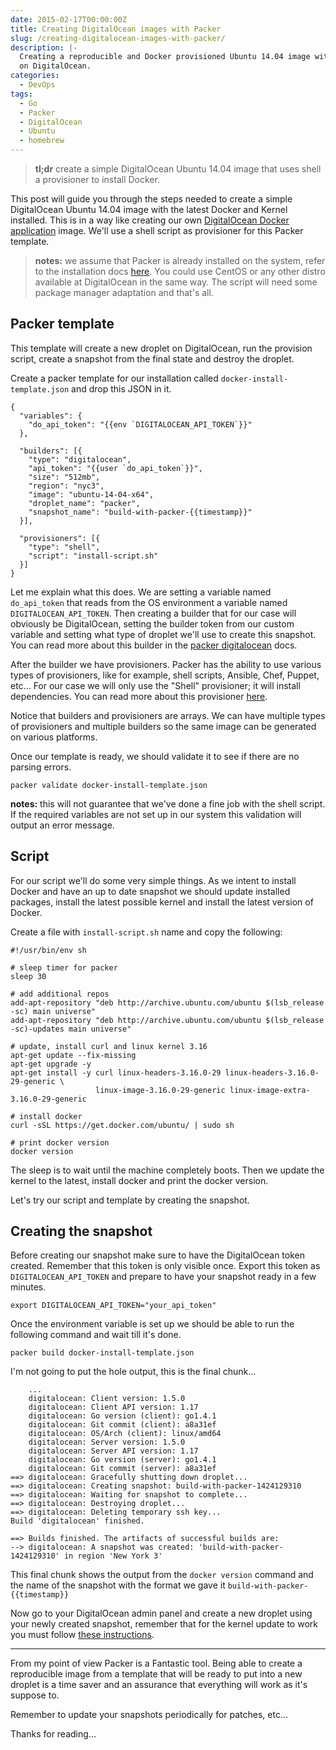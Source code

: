 ```yaml
---
date: 2015-02-17T00:00:00Z
title: Creating DigitalOcean images with Packer
slug: /creating-digitalocean-images-with-packer/
description: |-
  Creating a reproducible and Docker provisioned Ubuntu 14.04 image with Packer
  on DigitalOcean.
categories:
  - DevOps
tags:
  - Go
  - Packer
  - DigitalOcean
  - Ubuntu
  - homebrew
---
```


> **tl;dr** create a simple DigitalOcean Ubuntu 14.04 image that uses shell a
provisioner to install Docker.

This post will guide you through the steps needed to create a simple
DigitalOcean Ubuntu 14.04 image with the latest Docker and Kernel installed.
This is in a way like creating our own [DigitalOcean Docker
application][do-docker-app] image.  We'll use a shell script as provisioner for
this Packer template.

> **notes:** we assume that Packer is already installed on the system, refer to
the installation docs [here][packer-install]. You could use CentOS or any other
distro available at DigitalOcean in the same way. The script will need some
package manager adaptation and that's all.

## Packer template

This template will create a new droplet on DigitalOcean, run the provision
script, create a snapshot from the final state and destroy the droplet.

Create a packer template for our installation called
`docker-install-template.json` and drop this JSON in it.

    {
      "variables": {
        "do_api_token": "{{env `DIGITALOCEAN_API_TOKEN`}}"
      },

      "builders": [{
        "type": "digitalocean",
        "api_token": "{{user `do_api_token`}}",
        "size": "512mb",
        "region": "nyc3",
        "image": "ubuntu-14-04-x64",
        "droplet_name": "packer",
        "snapshot_name": "build-with-packer-{{timestamp}}"
      }],

      "provisioners": [{
        "type": "shell",
        "script": "install-script.sh"
      }]
    }

Let me explain what this does. We are setting a variable named `do_api_token`
that reads from the OS environment a variable named `DIGITALOCEAN_API_TOKEN`.
Then creating a builder that for our case will obviously be DigitalOcean,
setting the builder token from our custom variable and setting what type of
droplet we'll use to create this snapshot. You can read more about this builder
in the [packer digitalocean][packer-do] docs.

After the builder we have provisioners. Packer has the ability to use various
types of provisioners, like for example, shell scripts, Ansible, Chef, Puppet,
etc... For our case we will only use the "Shell" provisioner; it will install
dependencies. You can read more about this provisioner [here][packer-shell].

Notice that builders and provisioners are arrays. We can have multiple types of
provisioners and multiple builders so the same image can be generated on various
platforms.

Once our template is ready, we should validate it to see if there are no parsing
errors.

    packer validate docker-install-template.json

**notes:** this will not guarantee that we've done a fine job with the shell
script. If the required variables are not set up in our system this validation
will output an error message.

## Script

For our script we'll do some very simple things. As we intent to install Docker
and have an up to date snapshot we should update installed packages, install the
latest possible kernel and install the latest version of Docker.

Create a file with `install-script.sh` name and copy the following:

    #!/usr/bin/env sh

    # sleep timer for packer
    sleep 30

    # add additional repos
    add-apt-repository "deb http://archive.ubuntu.com/ubuntu $(lsb_release -sc) main universe"
    add-apt-repository "deb http://archive.ubuntu.com/ubuntu $(lsb_release -sc)-updates main universe"

    # update, install curl and linux kernel 3.16
    apt-get update --fix-missing
    apt-get upgrade -y
    apt-get install -y curl linux-headers-3.16.0-29 linux-headers-3.16.0-29-generic \
                       linux-image-3.16.0-29-generic linux-image-extra-3.16.0-29-generic

    # install docker
    curl -sSL https://get.docker.com/ubuntu/ | sudo sh

    # print docker version
    docker version

The sleep is to wait until the machine completely boots. Then we update the
kernel to the latest, install docker and print the docker version.

Let's try our script and template by creating the snapshot.

## Creating the snapshot

Before creating our snapshot make sure to have the DigitalOcean token created.
Remember that this token is only visible once. Export this token as
`DIGITALOCEAN_API_TOKEN` and prepare to have your snapshot ready in a few
minutes.

    export DIGITALOCEAN_API_TOKEN="your_api_token"

Once the environment variable is set up we should be able to run the following
command and wait till it's done.

    packer build docker-install-template.json

I'm not going to put the hole output, this is the final chunk...

        ...
        digitalocean: Client version: 1.5.0
        digitalocean: Client API version: 1.17
        digitalocean: Go version (client): go1.4.1
        digitalocean: Git commit (client): a8a31ef
        digitalocean: OS/Arch (client): linux/amd64
        digitalocean: Server version: 1.5.0
        digitalocean: Server API version: 1.17
        digitalocean: Go version (server): go1.4.1
        digitalocean: Git commit (server): a8a31ef
    ==> digitalocean: Gracefully shutting down droplet...
    ==> digitalocean: Creating snapshot: build-with-packer-1424129310
    ==> digitalocean: Waiting for snapshot to complete...
    ==> digitalocean: Destroying droplet...
    ==> digitalocean: Deleting temporary ssh key...
    Build 'digitalocean' finished.

    ==> Builds finished. The artifacts of successful builds are:
    --> digitalocean: A snapshot was created: 'build-with-packer-1424129310' in region 'New York 3'

This final chunk shows the output from the `docker version` command and the name
of the snapshot with the format we gave it `build-with-packer-{{timestamp}}`

Now go to your DigitalOcean admin panel and create a new droplet using your
newly created snapshot, remember that for the kernel update to work you must
follow [these instructions][do-kernel].

---

From my point of view Packer is a Fantastic tool. Being able to create a
reproducible image from a template that will be ready to put into a new droplet
is a time saver and an assurance that everything will work as it's suppose to.

Remember to update your snapshots periodically for patches, etc...

Thanks for reading...

[packer-do]: https://packer.io/docs/builders/digitalocean.html
[packer-shell]: https://packer.io/docs/provisioners/shell.html
[packer-install]: https://packer.io/docs/installation.html
[do-kernel]: https://www.digitalocean.com/community/questions/how-i-update-my-kernel
[do-docker-app]: https://www.digitalocean.com/community/tutorials/how-to-use-the-digitalocean-docker-application
